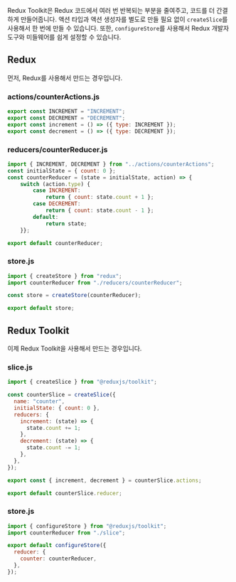 Redux Toolkit은 Redux 코드에서 여러 번 반복되는 부분을 줄여주고, 코드를 더 간결하게 만들어줍니다. 액션 타입과 액션 생성자를 별도로 만들 필요 없이 `createSlice`를 사용해서 한 번에 만들 수 있습니다. 또한, `configureStore`를 사용해서 Redux 개발자 도구와 미들웨어를 쉽게 설정할 수 있습니다.
## Redux
먼저, Redux를 사용해서 만드는 경우입니다.
### actions/counterActions.js
```js
export const INCREMENT = "INCREMENT"; 
export const DECREMENT = "DECREMENT";  
export const increment = () => ({ type: INCREMENT });  
export const decrement = () => ({ type: DECREMENT });
```
### reducers/counterReducer.js
```js
import { INCREMENT, DECREMENT } from "../actions/counterActions";  
const initialState = { count: 0 };  
const counterReducer = (state = initialState, action) => {
	switch (action.type) {     
		case INCREMENT:       
			return { count: state.count + 1 };     
		case DECREMENT:      
			return { count: state.count - 1 };     
		default:       
			return state;   
	}};  

export default counterReducer;
```
### store.js
```js
import { createStore } from "redux";
import counterReducer from "./reducers/counterReducer";

const store = createStore(counterReducer);

export default store;

```
## Redux Toolkit
이제 Redux Toolkit을 사용해서 만드는 경우입니다.
### slice.js
```js
import { createSlice } from "@reduxjs/toolkit";

const counterSlice = createSlice({
  name: "counter",
  initialState: { count: 0 },
  reducers: {
    increment: (state) => {
      state.count += 1;
    },
    decrement: (state) => {
      state.count -= 1;
    },
  },
});

export const { increment, decrement } = counterSlice.actions;

export default counterSlice.reducer;

```
### store.js
```js
import { configureStore } from "@reduxjs/toolkit";
import counterReducer from "./slice";

export default configureStore({
  reducer: {
    counter: counterReducer,
  },
});

```